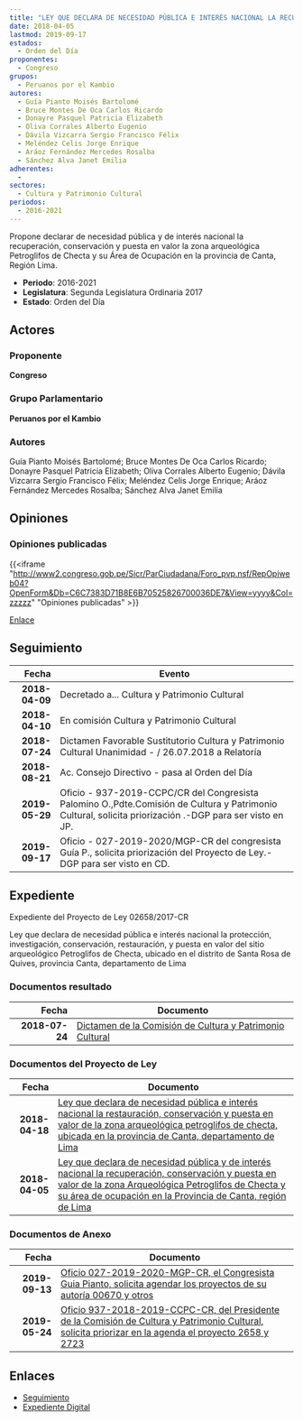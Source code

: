 ```yaml
---
title: "LEY QUE DECLARA DE NECESIDAD PÚBLICA E INTERÉS NACIONAL LA RECUPERACIÓN, CONSERVACIÓN Y PUESTA EN VALOR DE LA ZONA ARQUEOLÓGICA PETROGLIFOS DE CHECTA Y SU ÁREA DE OCUPACIÓN EN LA PROVINCIA DE CANTA, REGIÓN LIMA"
date: 2018-04-05
lastmod: 2019-09-17
estados: 
  - Orden del Día
proponentes: 
  - Congreso
grupos: 
  - Peruanos por el Kambio
autores: 
  - Guía Pianto Moisés Bartolomé
  - Bruce Montes De Oca Carlos Ricardo
  - Donayre Pasquel Patricia Elizabeth
  - Oliva Corrales Alberto Eugenio
  - Dávila Vizcarra Sergio Francisco Félix
  - Meléndez Celis Jorge Enrique
  - Aráoz Fernández Mercedes Rosalba
  - Sánchez Alva Janet Emilia
adherentes: 
  - 
sectores: 
  - Cultura y Patrimonio Cultural
periodos: 
  - 2016-2021
---
```


Propone declarar de necesidad pública y de interés nacional la recuperación, conservación y puesta en valor la zona arqueológica Petroglifos de Checta y su Área de Ocupación en la provincia de Canta, Región Lima.

- **Periodo**: 2016-2021
- **Legislatura**: Segunda Legislatura Ordinaria 2017
- **Estado**: Orden del Día

## Actores

### Proponente

**Congreso**

### Grupo Parlamentario

**Peruanos por el Kambio**

### Autores

Guía Pianto Moisés Bartolomé; Bruce Montes De Oca Carlos Ricardo; Donayre Pasquel Patricia Elizabeth; Oliva Corrales Alberto Eugenio; Dávila Vizcarra Sergio Francisco Félix; Meléndez Celis Jorge Enrique; Aráoz Fernández Mercedes Rosalba; Sánchez Alva Janet Emilia


## Opiniones

### Opiniones publicadas

{{<iframe "http://www2.congreso.gob.pe/Sicr/ParCiudadana/Foro_pvp.nsf/RepOpiweb04?OpenForm&Db=C6C7383D71B8E6B70525826700036DE7&View=yyyy&Col=zzzzz" "Opiniones publicadas" >}}

[Enlace](http://www2.congreso.gob.pe/Sicr/ParCiudadana/Foro_pvp.nsf/RepOpiweb04?OpenForm&Db=C6C7383D71B8E6B70525826700036DE7&View=yyyy&Col=zzzzz)

## Seguimiento

| Fecha | Evento |
|------:|--------|
| **2018-04-09** | Decretado a... Cultura y Patrimonio Cultural|
| **2018-04-10** | En comisión Cultura y Patrimonio Cultural|
| **2018-07-24** | Dictamen Favorable Sustitutorio Cultura y Patrimonio Cultural Unanimidad - / 26.07.2018 a Relatoría|
| **2018-08-21** | Ac. Consejo Directivo - pasa al Orden del Día|
| **2019-05-29** | Oficio - 937-2019-CCPC/CR del Congresista Palomino O.,Pdte.Comisión de Cultura y Patrimonio Cultural, solicita priorización .-DGP para ser visto en JP.|
| **2019-09-17** | Oficio - 027-2019-2020/MGP-CR del congresista Guía P., solicita priorización del Proyecto de Ley.-DGP para ser visto en CD.|


## Expediente

Expediente del Proyecto de Ley 02658/2017-CR

Ley que declara de necesidad pública e interés nacional la protección, investigación, conservación, restauración, y puesta en valor del sitio arqueológico Petroglifos de Checta, ubicado en el distrito de Santa Rosa de Quives, provincia Canta, departamento de Lima


### Documentos resultado

| Fecha | Documento |
|------:|--------|
| **2018-07-24** | [Dictamen de la Comisión de Cultura y Patrimonio Cultural](http://www.leyes.congreso.gob.pe/Documentos/2016_2021/Dictamenes/Proyectos_de_Ley/02658DC05MAY20180724.pdf) |

### Documentos del Proyecto de Ley

| Fecha | Documento |
|------:|--------|
| **2018-04-18** | [Ley que declara de necesidad pública e interés nacional la restauración, conservación y puesta en valor de la zona arqueológica petroglifos de checta, ubicada en la provincia de Canta, departamento de Lima](http://www.leyes.congreso.gob.pe/Documentos/2016_2021/Proyectos_de_Ley_y_de_Resoluciones_Legislativas/PL0272320180418..pdf) |
| **2018-04-05** | [Ley que declara de necesidad pública y de interés nacional la recuperación, conservación y puesta en valor de la zona Arqueológica Petroglifos de Checta y su área de ocupación en la Provincia de Canta, región de Lima](http://www.leyes.congreso.gob.pe/Documentos/2016_2021/Proyectos_de_Ley_y_de_Resoluciones_Legislativas/PL0265820180405.pdf) |

### Documentos de Anexo

| Fecha | Documento |
|------:|--------|
| **2019-09-13** | [Oficio 027-2019-2020-MGP-CR, el Congresista Guia Pianto, solicita agendar los proyectos de su autoría 00670 y otros](http://www.leyes.congreso.gob.pe/Documentos/2016_2021/Oficios/Congresistas/OFICIO-027-2019-2020-MGP-CR.pdf) |
| **2019-05-24** | [Oficio 937-2018-2019-CCPC-CR, del Presidente de la Comisión de Cultura y Patrimonio Cultural, solicita priorizar en la agenda el proyecto 2658 y 2723](http://www.leyes.congreso.gob.pe/Documentos/2016_2021/Oficios/Comisiones_Ordinarias/OFICIO-937-2018-2019-CCPC-CR.pdf) |

## Enlaces 

- [Seguimiento](http://www2.congreso.gob.pehttp://www2.congreso.gob.pe/Sicr/TraDocEstProc/CLProLey2016.nsf/f7fff46988ca05b1052578e100829cc7/3f76d399ece8f8f60525826700055dc4?OpenDocument)
- [Expediente Digital](http://www2.congreso.gob.pehttp://www2.congreso.gob.pe/Sicr/TraDocEstProc/CLProLey2016.nsf/f7fff46988ca05b1052578e100829cc7/3f76d399ece8f8f60525826700055dc4?OpenDocument&Click=05257FB7005EB655.eb71d0cf91d8294e05256cdf006b5706/$Body/0.1C6C)
